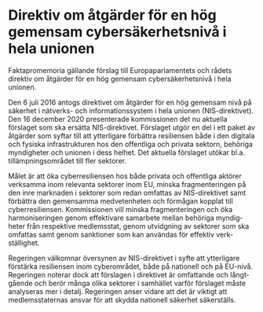 # Direktiv om åtgärder för en hög gemensam cybersäkerhetsnivå i hela unionen

Faktapromemoria gällande förslag till Europa­parla­mentets och rådets direktiv om åtgärder för en hög gemen­sam cyber­säker­hets­nivå i hela unionen.

Den 6 juli 2016 antogs direk­tivet om åtgärder för en hög gemen­sam nivå på säkerhet i nätverks- och informations­system i hela unionen (NIS-direktivet). Den 16 december 2020 presen­terade kom­mis­sionen det nu aktuella förslaget som ska ersätta NIS-direktivet. Förslaget utgör en del i ett paket av åtgärder som syftar till att ytter­ligare förbättra resili­ensen både i den digitala och fysiska infra­struk­turen hos den offentliga och privata sektorn, behöriga myndig­heter och unionen i dess helhet. Det aktuella förslaget utökar bl.a. tillämp­nings­området till fler sektorer.

Målet är att öka cyber­resili­ensen hos både privata och offen­tliga aktörer verk­samma inom relevanta sektorer inom EU, minska frag­men­teringen på den inre marknaden i sektorer som redan omfattas av NIS-direktivet samt förbättra den gemen­samma medveten­heten och förmågan kopplat till cyber­resiliensen. Kom­mis­sionen vill minska fragmen­teringen och öka harmoni­seringen genom effektivare sam­arbete mellan behöriga myndig­heter från respektive medlems­stat, genom utvidgning av sektorer som ska omfattas samt genom sank­tioner som kan använ­das för effektiv verk­ställighet.

Regeringen välkomnar översynen av NIS-direktivet i syfte att ytterligare förstärka resili­ensen inom cyber­området, både på nationell och på EU-nivå. Regeringen noterar dock att förslagen i direktivet är omfattande och långt­gående och berör många olika sektorer i samhället varför förslaget måste analy­seras mer i detalj. Regeringen anser vidare att det är viktigt att medlems­staternas ansvar för att skydda nationell säkerhet säker­ställs.
